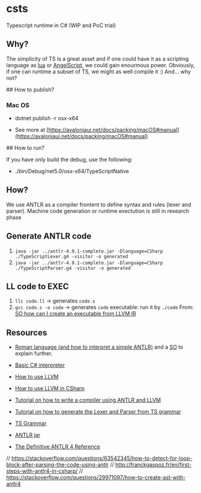 # csts

Typescript runtime in C# (WIP and PoC trial)

## Why?

The simplicity of TS is a great asset and if one could have it as a scripting language as [lua](https://www.lua.org/home.html) or [AngelScript](https://www.angelcode.com/angelscript/), we could gain enourmous power. Obviously, if one can runtime a subset of TS, we might as well compile it :)
And... why not?

## How to publish?

### Mac OS

- dotnet publish -r osx-x64

- See more at [https://avaloniaui.net/docs/packing/macOS#manual](https://avaloniaui.net/docs/packing/macOS#manual) 

## How to run?

If you have only build the debug, use the following:
- ./bin/Debug/net5.0/osx-x64/TypeScriptNative

## How?

We use ANTLR as a compiler frontent to define syntax and rules (lexer and parser).
Machine code generation or runtime exectution is still in research phase

## Generate ANTLR code

1. `java -jar ../antlr-4.9.1-complete.jar -Dlanguage=CSharp ./TypeScriptLexer.g4 -visitor -o generated`
2. `java -jar ../antlr-4.9.1-complete.jar -Dlanguage=CSharp ./TypeScriptParser.g4 -visitor -o generated`

## LL code to EXEC

1. `llc code.ll` -> generates `code.s`
2. `gcc code.s -o code` -> generates `code` executable: run it by `./code`
   From: [SO how can I create an executable from LLVM IR](https://stackoverflow.com/questions/45985953/how-can-i-create-an-executable-from-llvm-ir)

## Resources

- [Roman language (and how to interpret a simple ANTLR)](https://gjdanis.github.io/2016/01/23/roman/) and a [SO](https://codereview.stackexchange.com/questions/117711/roman-numerals-with-antlr) to explain further.

- [Basic C# interpreter](https://github.com/pg94au/Blinkenlights-.NET-Basic-Interpreter)

- [How to use LLVM](https://tomassetti.me/a-tutorial-on-how-to-write-a-compiler-using-llvm/)
- [How to use LLVM in CSharp](https://ice1000.org/llvm-cs/en/CSharpLangImpl03/)

- [Tutorial on how to write a compiler using ANTLR and LLVM](https://tomassetti.me/a-tutorial-on-how-to-write-a-compiler-using-llvm/)
- [Tutorial on how to generate the Lexer and Parser from TS grammar](https://hayeol.tistory.com/45)
- [TS Grammar](https://github.com/antlr/grammars-v4/tree/master/typescript)
- [ANTLR jar](https://www.antlr.org/download.html)
- [The Definitive ANTLR 4 Reference](https://pragprog.com/titles/tpantlr2/the-definitive-antlr-4-reference/)


// https://stackoverflow.com/questions/63542345/how-to-detect-for-loop-block-after-parsing-the-code-using-antlr
// http://franckgaspoz.fr/en/first-steps-with-antlr4-in-csharp/
// https://stackoverflow.com/questions/29971097/how-to-create-ast-with-antlr4